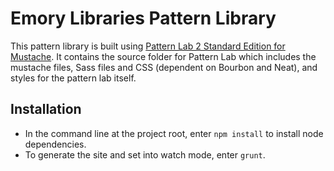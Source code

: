 # Emory Libraries Pattern Library

This pattern library is built using [Pattern Lab 2 Standard Edition for Mustache](https://github.com/pattern-lab/patternlab-php). It contains the source folder for Pattern Lab which includes the mustache files, Sass files and CSS (dependent on Bourbon and Neat), and styles for the pattern lab itself.
## Installation
* In the command line at the project root, enter `npm install` to install node dependencies.
* To generate the site and set into watch mode, enter `grunt`.
